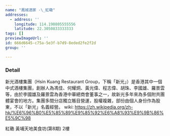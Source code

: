 ```yaml
---
name: "鳳城酒家 -\_紅磡"
addresses:
  - address: ''
    longitude: 114.190805555556
    latitude: 22.3050833333333
tags: []
previewImageUrl: ''
id: 666d6645-c75a-5e3f-b7d9-8eded2fe2f2d
group: ''

---
```

### Detail
新光酒樓集團（Hsin Kuang Restaurant Group，下稱「新光」）是香港其中一個中式酒樓集團，創辦人為馮佳、何耀炯、黃光偉、程志偉、胡珠、李國雄、羅景雲等，由於李國雄及羅景雲為香港中華總商會董事之一，故新光多年來為多個附共團體宴會的地方。集團多間分店獨立賬目營運，股權複雜，部份由個人身份作為股東，不以「新光」名義經營。 
wiki:
https://zh.wikipedia.org/zh-hk/%E6%96%B0%E5%85%89%E9%85%92%E6%A8%93%E9%9B%86%E5%9C%98

紅磡
黃埔天地美食坊(第8期) 2樓 

